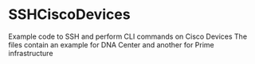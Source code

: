 # SSHCiscoDevices
Example code to SSH and perform CLI commands on Cisco Devices
The files contain an example for DNA Center and another for Prime infrastructure
